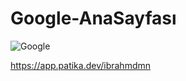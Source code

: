 # Google-AnaSayfası

![Google](https://user-images.githubusercontent.com/94488767/165179495-0d3e085a-4a9c-429b-b82b-8065de60425e.png)

https://app.patika.dev/ibrahmdmn
